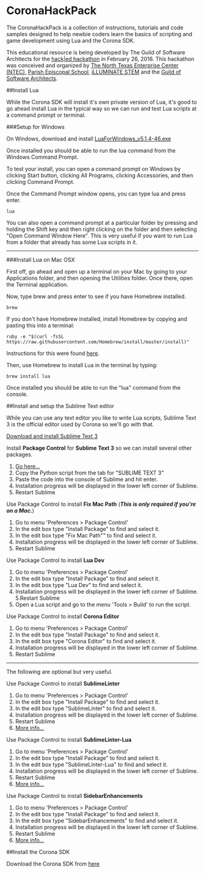 # CoronaHackPack
The CoronaHackPack is a collection of instructions, tutorials and code samples designed to help newbie coders learn the basics of scripting and game development using Lua and the Corona SDK.

This educational resource is being developed by The Guild of Software Architects for the [hack|ed hackathon](http://hack-ed.ntec-inc.org/) in February 26, 2016. This hackathon was conceived and organized by [The North Texas Enterprise Center (NTEC)](http://www.ntec-inc.org/), [Parish Episcopal School](http://www.parishepiscopal.org/), [iLLUMINATE STEM](http://www.illuminatestem.org/) and the [Guild of Software Architects](http://www.guildsa.org/).

##Install Lua

While the Corona SDK will install it's own private version of Lua, it's good to go ahead install Lua in the typical way so we can run and test Lua scripts at a command prompt or terminal.

###Setup for Windows

On Windows, download and install [LuaForWindows_v5.1.4-46.exe](https://code.google.com/p/luaforwindows/)

Once installed you should be able to run the lua command from the Windows Command Prompt.

To test your install, you can open a command prompt on Windows by clicking Start button, clicking All Programs, clicking Accessories, and then clicking Command Prompt.

Once the Command Prompt window opens, you can type lua and press enter.

```
lua
```

You can also open a command prompt at a particular folder by pressing and holding the Shift key and then right clicking on the folder and then selecting "Open Command Window Here". This is very useful if you want to run Lua from a folder that already has some Lua scripts in it.

--------------------------------------------------------------------------------

###Install Lua on Mac OSX

First off, go ahead and open up a terminal on your Mac by going to your Applications folder, and then opening the Utilities folder. Once there, open the Terminal application.

Now, type brew and press enter to see if you have Homebrew installed.

```
brew
```

If you don't have Homebrew installed, install Homebrew by copying and pasting this into a terminal:

```
ruby -e "$(curl -fsSL https://raw.githubusercontent.com/Homebrew/install/master/install)"
```

Instructions for this were found [here](http://brew.sh/).

Then, use Homebrew to install Lua in the terminal by typing:

```
brew install lua
```

Once installed you should be able to run the "lua" command from the console.

##Install and setup the Sublime Text editor

While you can use any text editor you like to write Lua scripts, Sublime Text 3
is the official editor used by Corona so we'll go with that.

[Download and install Sublime Text 3](http://www.sublimetext.com/3)

Install **Package Control** for **Sublime Text 3** so we can install several other packages.

1. [Go here...](https://packagecontrol.io/installation)
2. Copy the Python script from the tab for "SUBLIME TEXT 3"
3. Paste the code into the console of Sublime and hit enter.
4. Installation progress will be displayed in the lower left corner of Sublime.
5. Restart Sublime

Use Package Control to install **Fix Mac Path** (**_This is only required if you're on a Mac._**)

1. Go to menu 'Preferences > Package Control'
2. In the edit box type "Install Package" to find and select it.
3. In the edit box type "Fix Mac Path"" to find and select it.
4. Installation progress will be displayed in the lower left corner of Sublime.
5. Restart Sublime

Use Package Control to install **Lua Dev**

1. Go to menu 'Preferences > Package Control'
2. In the edit box type "Install Package" to find and select it.
3. In the edit box type "Lua Dev" to find and select it.
4. Installation progress will be displayed in the lower left corner of Sublime.
5.Restart Sublime
6. Open a Lua script and go to the menu 'Tools > Build' to run the script.

Use Package Control to install **Corona Editor**

1. Go to menu 'Preferences > Package Control'
2. In the edit box type "Install Package" to find and select it.
3. In the edit box type "Corona Editor" to find and select it.
4. Installation progress will be displayed in the lower left corner of Sublime.
5. Restart Sublime

--------------------------------------------------------------------------------

The following are optional but very useful.

Use Package Control to install **SublimeLinter**

1. Go to menu 'Preferences > Package Control'
2. In the edit box type "Install Package" to find and select it.
3. In the edit box type "SublimeLinter" to find and select it.
4. Installation progress will be displayed in the lower left corner of Sublime.
5. Restart Sublime
6.  [More info...](http://www.sublimelinter.com/en/latest/index.html)

Use Package Control to install **SublimeLinter-Lua**

1. Go to menu 'Preferences > Package Control'
2. In the edit box type "Install Package" to find and select it.
3. In the edit box type "SublimeLinter-Lua" to find and select it.
4. Installation progress will be displayed in the lower left corner of Sublime.
5. Restart Sublime
6. [More info...](https://github.com/SublimeLinter/SublimeLinter-lua)

Use Package Control to install **SidebarEnhancements**

1. Go to menu 'Preferences > Package Control'
2. In the edit box type "Install Package" to find and select it.
3. In the edit box type "SidebarEnhancements" to find and select it.
4. Installation progress will be displayed in the lower left corner of Sublime.
5. Restart Sublime
6.  [More info...](https://github.com/titoBouzout/SideBarEnhancements)

##Install the Corona SDK

Download the Corona SDK from [here](https://coronalabs.com/)
